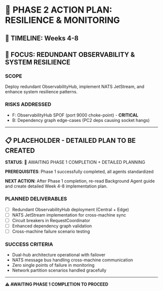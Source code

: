 # 🎯 PHASE 2 ACTION PLAN: RESILIENCE & MONITORING

## 📅 TIMELINE: Weeks 4-8

## 🎯 FOCUS: REDUNDANT OBSERVABILITY & SYSTEM RESILIENCE

### **SCOPE**
Deploy redundant ObservabilityHub, implement NATS JetStream, and enhance system resilience patterns.

### **RISKS ADDRESSED**
- F: ObservabilityHub SPOF (port 9000 choke-point) - **CRITICAL**
- B: Dependency graph edge-cases (PC2 deps causing socket hangs)

---

## 📋 PLACEHOLDER - DETAILED PLAN TO BE CREATED

**STATUS**: 🔄 AWAITING PHASE 1 COMPLETION + DETAILED PLANNING

**PREREQUISITES**: Phase 1 successfully completed, all agents standardized

**NEXT ACTION**: After Phase 1 completion, re-read Background Agent guide and create detailed Week 4-8 implementation plan.

### **PLANNED DELIVERABLES**
- [ ] Redundant ObservabilityHub deployment (Central + Edge)
- [ ] NATS JetStream implementation for cross-machine sync
- [ ] Circuit breakers in RequestCoordinator
- [ ] Enhanced dependency graph validation
- [ ] Cross-machine failure scenario testing

### **SUCCESS CRITERIA**
- Dual-hub architecture operational with failover
- NATS message bus handling cross-machine communication
- Zero single points of failure in monitoring
- Network partition scenarios handled gracefully

---

**⚠️ AWAITING PHASE 1 COMPLETION TO PROCEED** 